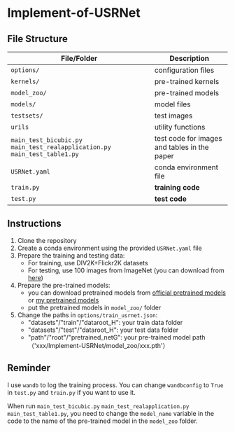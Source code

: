 # Implement-of-USRNet

## File Structure

| File/Folder | Description |
| --- | --- |
| `options/` | configuration files |
| `kernels/` | pre-trained kernels |
| `model_zoo/` | pre-trained models |
| `models/` | model files |
| `testsets/` | test images |
| `urils` | utility functions |
| `main_test_bicubic.py` `main_test_realapplication.py` `main_test_table1.py` | test code for images and tables in the paper |
| `USRNet.yaml` | conda environment file |
| `train.py` | **training code** |
| `test.py` | **test code** |

## Instructions

1. Clone the repository
2. Create a conda environment using the provided `USRNet.yaml` file
3. Prepare the training and testing data:
    - For training, use DIV2K+Flickr2K datasets
    - For testing, use 100 images from ImageNet (you can download from [here](https://drive.google.com/drive/folders/1J4r24ZWWJ6uNqPoIUeowp2Y5zanEnB1M?usp=share_link))
4. Prepare the pre-trained models:
    - you can download pretrained models from [official pretrained models](https://drive.google.com/file/d/1qz8aaYOAMhoKn07VppFjRsDflYpxeVmz/view?usp=sharing) or [my pretrained models](https://drive.google.com/file/d/1xK3XqS-47ovgnr3HdoCAwOHblGypAH6Q/view?usp=share_link)
    - put the pretrained models in `model_zoo/` folder
4. Change the paths in `options/train_usrnet.json`:
    - "datasets"/"train"/"dataroot_H": your train data folder
    - "datasets"/"test"/"dataroot_H":  your test data folder
    - "path"/"root"/"pretrained_netG": your pre-trained model path（'xxx/Implement-USRNet/model_zoo/xxx.pth'）

## Reminder

I use `wandb` to log the training process. You can change `wandbconfig` to `True` in `test.py` and `train.py` if you want to use it.

When run `main_test_bicubic.py` `main_test_realapplication.py` `main_test_table1.py`, you need to change the `model_name` variable in the code to the name of the pre-trained model in the `model_zoo` folder.
